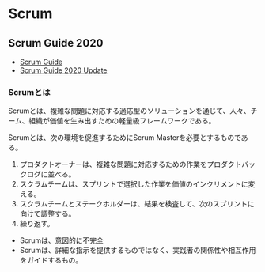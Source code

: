 # Scrum

## Scrum Guide 2020

* [Scrum Guide](https://scrumguides.org/docs/scrumguide/v2020/2020-Scrum-Guide-Japanese.pdf)
* [Scrum Guide 2020 Update](https://www.youtube.com/watch?v=reJSfAFiXy0&ab_channel=ScrumInc.Japan)

### Scrumとは

Scrumとは、複雑な問題に対応する適応型のソリューションを通じて、人々、チーム、組織が価値を生み出すための軽量級フレームワークである。  

Scrumとは、次の環境を促進するためにScrum Masterを必要とするものである。

1. プロダクトオーナーは、複雑な問題に対応するための作業をプロダクトバックログに並べる。
2. スクラムチームは、スプリントで選択した作業を価値のインクリメントに変える。
3. スクラムチームとステークホルダーは、結果を検査して、次のスプリントに向けて調整する。
4. 繰り返す。

* Scrumは、意図的に不完全
* Scrumは、詳細な指示を提供するものではなく、実践者の関係性や相互作用をガイドするもの。
